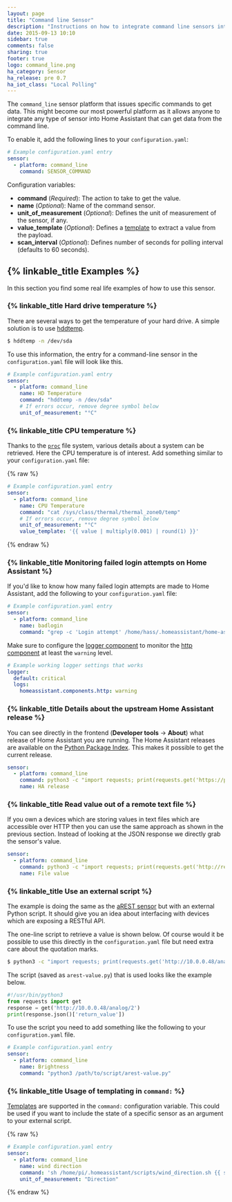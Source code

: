 ```yaml
---
layout: page
title: "Command line Sensor"
description: "Instructions on how to integrate command line sensors into Home Assistant."
date: 2015-09-13 10:10
sidebar: true
comments: false
sharing: true
footer: true
logo: command_line.png
ha_category: Sensor
ha_release: pre 0.7
ha_iot_class: "Local Polling"
---
```



The `command_line` sensor platform that issues specific commands to get data. This might become our most powerful platform as it allows anyone to integrate any type of sensor into Home Assistant that can get data from the command line.

To enable it, add the following lines to your `configuration.yaml`:

```yaml
# Example configuration.yaml entry
sensor:
  - platform: command_line
    command: SENSOR_COMMAND
```

Configuration variables:

- **command** (*Required*): The action to take to get the value.
- **name** (*Optional*): Name of the command sensor.
- **unit_of_measurement** (*Optional*): Defines the unit of measurement of the sensor, if any.
- **value_template** (*Optional*): Defines a [template](/docs/configuration/templating/#processing-incoming-data) to extract a value from the payload.
- **scan_interval** (*Optional*): Defines number of seconds for polling interval (defaults to 60 seconds).

## {% linkable_title Examples %}

In this section you find some real life examples of how to use this sensor.

### {% linkable_title Hard drive temperature %}

There are several ways to get the temperature of your hard drive. A simple solution is to use [hddtemp](https://savannah.nongnu.org/projects/hddtemp/).

```bash
$ hddtemp -n /dev/sda
```

To use this information, the entry for a command-line sensor in the `configuration.yaml` file will look like this.

```yaml
# Example configuration.yaml entry
sensor:
  - platform: command_line
    name: HD Temperature
    command: "hddtemp -n /dev/sda"
    # If errors occur, remove degree symbol below
    unit_of_measurement: "°C"
```

### {% linkable_title CPU temperature %}

Thanks to the [`proc`](https://en.wikipedia.org/wiki/Procfs) file system, various details about a system can be retrieved. Here the CPU temperature is of interest. Add something similar to your `configuration.yaml` file:

{% raw %}
```yaml
# Example configuration.yaml entry
sensor:
  - platform: command_line
    name: CPU Temperature
    command: "cat /sys/class/thermal/thermal_zone0/temp"
    # If errors occur, remove degree symbol below
    unit_of_measurement: "°C"
    value_template: '{{ value | multiply(0.001) | round(1) }}'
```
{% endraw %}

### {% linkable_title Monitoring failed login attempts on Home Assistant %}

If you'd like to know how many failed login attempts are made to Home Assistant, add the following to your `configuration.yaml` file:

```yaml
# Example configuration.yaml entry
sensor:
  - platform: command_line
    name: badlogin
    command: "grep -c 'Login attempt' /home/hass/.homeassistant/home-assistant.log"
```

Make sure to configure the [logger component](/components/logger) to monitor the [http component](/components/http/) at least the `warning` level.

```yaml
# Example working logger settings that works
logger:
  default: critical
  logs:
    homeassistant.components.http: warning
```

### {% linkable_title Details about the upstream Home Assistant release %}

You can see directly in the frontend (**Developer tools** -> **About**) what release of Home Assistant you are running. The Home Assistant releases are available on the [Python Package Index](https://pypi.python.org/pypi). This makes it possible to get the current release.

```yaml
sensor:
  - platform: command_line
    command: python3 -c "import requests; print(requests.get('https://pypi.python.org/pypi/homeassistant/json').json()['info']['version'])"
    name: HA release
```

### {% linkable_title Read value out of a remote text file %}

If you own a devices which are storing values in text files which are accessible over HTTP then you can use the same approach as shown in the previous section. Instead of looking at the JSON response we directly grab the sensor's value.

```yaml
sensor:
  - platform: command_line
    command: python3 -c "import requests; print(requests.get('http://remote-host/sensor_data.txt').text)"
    name: File value
```

### {% linkable_title Use an external script %}

The example is doing the same as the [aREST sensor](/components/sensor.arest/) but with an external Python script. It should give you an idea about interfacing with devices which are exposing a RESTful API.

The one-line script to retrieve a value is shown below. Of course would it be possible to use this directly in the `configuration.yaml` file but need extra care about the quotation marks.

```bash
$ python3 -c "import requests; print(requests.get('http://10.0.0.48/analog/2').json()['return_value'])"
```

The script (saved as `arest-value.py`) that is used looks like the example below.

```python
#!/usr/bin/python3
from requests import get
response = get('http://10.0.0.48/analog/2')
print(response.json()['return_value'])
```

To use the script you need to add something like the following to your `configuration.yaml` file.

```yaml
# Example configuration.yaml entry
sensor:
  - platform: command_line
    name: Brightness
    command: "python3 /path/to/script/arest-value.py"
```

### {% linkable_title Usage of templating in `command:` %}

[Templates](/docs/configuration/templating/) are supported in the `command:` configuration variable. This could be used if you want to include the state of a specific sensor as an argument to your external script.

{% raw %}
```yaml
# Example configuration.yaml entry
sensor:
  - platform: command_line
    name: wind direction
    command: 'sh /home/pi/.homeassistant/scripts/wind_direction.sh {{ states.sensor.wind_direction.state }}'
    unit_of_measurement: "Direction"
```
{% endraw %}
